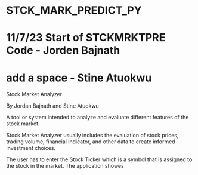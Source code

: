 # STCK_MARK_PREDICT_PY
# 11/7/23 Start of STCKMRKTPRE Code - Jorden Bajnath
# add a space - Stine Atuokwu


Stock Market Analyzer

By Jordan Bajnath and Stine Atuokwu

A tool or system intended to analyze and evaluate different features of the stock market. 

Stock Market Analyzer usually includes the evaluation of stock prices, trading volume, financial indicator, and other data to create informed investment choices.

The user has to enter the Stock Ticker which is a symbol that is assigned to the stock in the market. The application showes

